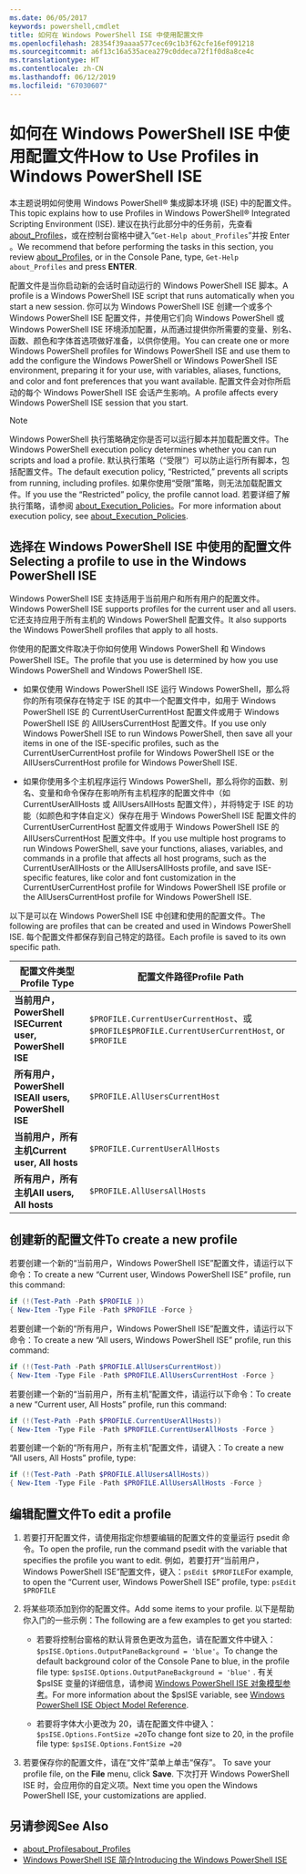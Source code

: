 ```yaml
---
ms.date: 06/05/2017
keywords: powershell,cmdlet
title: 如何在 Windows PowerShell ISE 中使用配置文件
ms.openlocfilehash: 28354f39aaaa577cec69c1b3f62cfe16ef091218
ms.sourcegitcommit: a6f13c16a535acea279c0ddeca72f1f0d8a8ce4c
ms.translationtype: HT
ms.contentlocale: zh-CN
ms.lasthandoff: 06/12/2019
ms.locfileid: "67030607"
---
```

# <a name="how-to-use-profiles-in-windows-powershell-ise"></a><span data-ttu-id="6ba02-103">如何在 Windows PowerShell ISE 中使用配置文件</span><span class="sxs-lookup"><span data-stu-id="6ba02-103">How to Use Profiles in Windows PowerShell ISE</span></span>

<span data-ttu-id="6ba02-104">本主题说明如何使用 Windows PowerShell® 集成脚本环境 (ISE) 中的配置文件。</span><span class="sxs-lookup"><span data-stu-id="6ba02-104">This topic explains how to use Profiles in Windows PowerShell® Integrated Scripting Environment (ISE).</span></span> <span data-ttu-id="6ba02-105">建议在执行此部分中的任务前，先查看 [about_Profiles](/powershell/module/microsoft.powershell.core/about/about_profiles)，或在控制台窗格中键入“`Get-Help about_Profiles`”并按 Enter  。</span><span class="sxs-lookup"><span data-stu-id="6ba02-105">We recommend that before performing the tasks in this section, you review [about_Profiles](/powershell/module/microsoft.powershell.core/about/about_profiles), or in the Console Pane, type, `Get-Help about_Profiles` and press **ENTER**.</span></span>

<span data-ttu-id="6ba02-106">配置文件是当你启动新的会话时自动运行的 Windows PowerShell ISE 脚本。</span><span class="sxs-lookup"><span data-stu-id="6ba02-106">A profile is a Windows PowerShell ISE script that runs automatically when you start a new session.</span></span>  <span data-ttu-id="6ba02-107">你可以为 Windows PowerShell ISE 创建一个或多个 Windows PowerShell ISE 配置文件，并使用它们向 Windows PowerShell 或 Windows PowerShell ISE 环境添加配置，从而通过提供你所需要的变量、别名、函数、颜色和字体首选项做好准备，以供你使用。</span><span class="sxs-lookup"><span data-stu-id="6ba02-107">You can create one or more Windows PowerShell profiles for Windows PowerShell ISE and use them to add the configure the Windows PowerShell or Windows PowerShell ISE environment, preparing it for your use, with variables, aliases, functions, and color and font preferences that you want available.</span></span> <span data-ttu-id="6ba02-108">配置文件会对你所启动的每个 Windows PowerShell ISE 会话产生影响。</span><span class="sxs-lookup"><span data-stu-id="6ba02-108">A profile affects every Windows PowerShell ISE session that you start.</span></span>

> [!NOTE]
> <span data-ttu-id="6ba02-109">Windows PowerShell 执行策略确定你是否可以运行脚本并加载配置文件。</span><span class="sxs-lookup"><span data-stu-id="6ba02-109">The Windows PowerShell execution policy determines whether you can run scripts and load a profile.</span></span> <span data-ttu-id="6ba02-110">默认执行策略（“受限”）可以防止运行所有脚本，包括配置文件。</span><span class="sxs-lookup"><span data-stu-id="6ba02-110">The default execution policy, “Restricted,” prevents all scripts from running, including profiles.</span></span> <span data-ttu-id="6ba02-111">如果你使用“受限”策略，则无法加载配置文件。</span><span class="sxs-lookup"><span data-stu-id="6ba02-111">If you use the “Restricted” policy, the profile cannot load.</span></span> <span data-ttu-id="6ba02-112">若要详细了解执行策略，请参阅 [about_Execution_Policies](/powershell/module/microsoft.powershell.core/about/about_execution_policies)。</span><span class="sxs-lookup"><span data-stu-id="6ba02-112">For more information about execution policy, see [about_Execution_Policies](/powershell/module/microsoft.powershell.core/about/about_execution_policies).</span></span>

## <a name="selecting-a-profile-to-use-in-the-windows-powershell-ise"></a><span data-ttu-id="6ba02-113">选择在 Windows PowerShell ISE 中使用的配置文件</span><span class="sxs-lookup"><span data-stu-id="6ba02-113">Selecting a profile to use in the Windows PowerShell ISE</span></span>

<span data-ttu-id="6ba02-114">Windows PowerShell ISE 支持适用于当前用户和所有用户的配置文件。</span><span class="sxs-lookup"><span data-stu-id="6ba02-114">Windows PowerShell ISE supports profiles for the current user and all users.</span></span> <span data-ttu-id="6ba02-115">它还支持应用于所有主机的 Windows PowerShell 配置文件。</span><span class="sxs-lookup"><span data-stu-id="6ba02-115">It also supports the Windows PowerShell profiles that apply to all hosts.</span></span>

<span data-ttu-id="6ba02-116">你使用的配置文件取决于你如何使用 Windows PowerShell 和 Windows PowerShell ISE。</span><span class="sxs-lookup"><span data-stu-id="6ba02-116">The profile that you use is determined by how you use Windows PowerShell and Windows PowerShell ISE.</span></span>

- <span data-ttu-id="6ba02-117">如果仅使用 Windows PowerShell ISE 运行 Windows PowerShell，那么将你的所有项保存在特定于 ISE 的其中一个配置文件中，如用于 Windows PowerShell ISE 的 CurrentUserCurrentHost 配置文件或用于 Windows PowerShell ISE 的 AllUsersCurrentHost 配置文件。</span><span class="sxs-lookup"><span data-stu-id="6ba02-117">If you use only Windows PowerShell ISE to run Windows PowerShell, then save all your items in one of the ISE-specific profiles, such as the CurrentUserCurrentHost profile for Windows PowerShell ISE or the AllUsersCurrentHost profile for Windows PowerShell ISE.</span></span>

- <span data-ttu-id="6ba02-118">如果你使用多个主机程序运行 Windows PowerShell，那么将你的函数、别名、变量和命令保存在影响所有主机程序的配置文件中（如 CurrentUserAllHosts 或 AllUsersAllHosts 配置文件），并将特定于 ISE 的功能（如颜色和字体自定义）保存在用于 Windows PowerShell ISE 配置文件的 CurrentUserCurrentHost 配置文件或用于 Windows PowerShell ISE 的 AllUsersCurrentHost 配置文件中。</span><span class="sxs-lookup"><span data-stu-id="6ba02-118">If you use multiple host programs to run Windows PowerShell, save your functions, aliases, variables, and commands in a profile that affects all host programs, such as the CurrentUserAllHosts or the AllUsersAllHosts profile, and save ISE-specific features, like color and font customization in the CurrentUserCurrentHost profile for Windows PowerShell ISE profile or the AllUsersCurrentHost profile for Windows PowerShell ISE.</span></span>

<span data-ttu-id="6ba02-119">以下是可以在 Windows PowerShell ISE 中创建和使用的配置文件。</span><span class="sxs-lookup"><span data-stu-id="6ba02-119">The following are profiles that can be created and used in Windows PowerShell ISE.</span></span> <span data-ttu-id="6ba02-120">每个配置文件都保存到自己特定的路径。</span><span class="sxs-lookup"><span data-stu-id="6ba02-120">Each profile is saved to its own specific path.</span></span>

| <span data-ttu-id="6ba02-121">配置文件类型</span><span class="sxs-lookup"><span data-stu-id="6ba02-121">Profile Type</span></span> | <span data-ttu-id="6ba02-122">配置文件路径</span><span class="sxs-lookup"><span data-stu-id="6ba02-122">Profile Path</span></span> |
| --- | --- |
| <span data-ttu-id="6ba02-123">**当前用户，PowerShell ISE**</span><span class="sxs-lookup"><span data-stu-id="6ba02-123">**Current user, PowerShell ISE**</span></span>| <span data-ttu-id="6ba02-124">`$PROFILE.CurrentUserCurrentHost`、或 `$PROFILE`</span><span class="sxs-lookup"><span data-stu-id="6ba02-124">`$PROFILE.CurrentUserCurrentHost`, or `$PROFILE`</span></span> |
| <span data-ttu-id="6ba02-125">**所有用户，PowerShell ISE**</span><span class="sxs-lookup"><span data-stu-id="6ba02-125">**All users, PowerShell ISE**</span></span>| `$PROFILE.AllUsersCurrentHost` |
| <span data-ttu-id="6ba02-126">**当前用户，所有主机**</span><span class="sxs-lookup"><span data-stu-id="6ba02-126">**Current user, All hosts**</span></span>| `$PROFILE.CurrentUserAllHosts` |
| <span data-ttu-id="6ba02-127">**所有用户，所有主机**</span><span class="sxs-lookup"><span data-stu-id="6ba02-127">**All users, All hosts**</span></span> | `$PROFILE.AllUsersAllHosts` |

## <a name="to-create-a-new-profile"></a><span data-ttu-id="6ba02-128">创建新的配置文件</span><span class="sxs-lookup"><span data-stu-id="6ba02-128">To create a new profile</span></span>

<span data-ttu-id="6ba02-129">若要创建一个新的“当前用户，Windows PowerShell ISE”配置文件，请运行以下命令：</span><span class="sxs-lookup"><span data-stu-id="6ba02-129">To create a new “Current user, Windows PowerShell ISE” profile, run this command:</span></span>

```powershell
if (!(Test-Path -Path $PROFILE ))
{ New-Item -Type File -Path $PROFILE -Force }
```

<span data-ttu-id="6ba02-130">若要创建一个新的“所有用户，Windows PowerShell ISE”配置文件，请运行以下命令：</span><span class="sxs-lookup"><span data-stu-id="6ba02-130">To create a new “All users, Windows PowerShell ISE” profile, run this command:</span></span>

```powershell
if (!(Test-Path -Path $PROFILE.AllUsersCurrentHost))
{ New-Item -Type File -Path $PROFILE.AllUsersCurrentHost -Force }
```

<span data-ttu-id="6ba02-131">若要创建一个新的“当前用户，所有主机”配置文件，请运行以下命令：</span><span class="sxs-lookup"><span data-stu-id="6ba02-131">To create a new “Current user, All Hosts” profile, run this command:</span></span>

```powershell
if (!(Test-Path -Path $PROFILE.CurrentUserAllHosts))
{ New-Item -Type File -Path $PROFILE.CurrentUserAllHosts -Force }
```

<span data-ttu-id="6ba02-132">若要创建一个新的“所有用户，所有主机”配置文件，请键入：</span><span class="sxs-lookup"><span data-stu-id="6ba02-132">To create a new “All users, All Hosts” profile, type:</span></span>

```powershell
if (!(Test-Path -Path $PROFILE.AllUsersAllHosts))
{ New-Item -Type File -Path $PROFILE.AllUsersAllHosts -Force }
```

## <a name="to-edit-a-profile"></a><span data-ttu-id="6ba02-133">编辑配置文件</span><span class="sxs-lookup"><span data-stu-id="6ba02-133">To edit a profile</span></span>

1. <span data-ttu-id="6ba02-134">若要打开配置文件，请使用指定你想要编辑的配置文件的变量运行 psedit 命令。</span><span class="sxs-lookup"><span data-stu-id="6ba02-134">To open the profile, run the command psedit with the variable that specifies the profile you want to edit.</span></span> <span data-ttu-id="6ba02-135">例如，若要打开“当前用户，Windows PowerShell ISE”配置文件，键入：`psEdit $PROFILE`</span><span class="sxs-lookup"><span data-stu-id="6ba02-135">For example, to open the “Current user, Windows PowerShell ISE” profile, type: `psEdit $PROFILE`</span></span>

2. <span data-ttu-id="6ba02-136">将某些项添加到你的配置文件。</span><span class="sxs-lookup"><span data-stu-id="6ba02-136">Add some items to your profile.</span></span> <span data-ttu-id="6ba02-137">以下是帮助你入门的一些示例：</span><span class="sxs-lookup"><span data-stu-id="6ba02-137">The following are a few examples to get you started:</span></span>

   - <span data-ttu-id="6ba02-138">若要将控制台窗格的默认背景色更改为蓝色，请在配置文件中键入：`$psISE.Options.OutputPaneBackground = 'blue'`。</span><span class="sxs-lookup"><span data-stu-id="6ba02-138">To change the default background color of the Console Pane to blue, in the profile file type: `$psISE.Options.OutputPaneBackground = 'blue'` .</span></span> <span data-ttu-id="6ba02-139">有关 $psISE 变量的详细信息，请参阅 [Windows PowerShell ISE 对象模型参考](object-model/The-ISE-Object-Model-Hierarchy.md)。</span><span class="sxs-lookup"><span data-stu-id="6ba02-139">For more information about the $psISE variable, see [Windows PowerShell ISE Object Model Reference](object-model/The-ISE-Object-Model-Hierarchy.md).</span></span>

   - <span data-ttu-id="6ba02-140">若要将字体大小更改为 20，请在配置文件中键入：`$psISE.Options.FontSize =20`</span><span class="sxs-lookup"><span data-stu-id="6ba02-140">To change font size to 20, in the profile file type: `$psISE.Options.FontSize =20`</span></span>

3. <span data-ttu-id="6ba02-141">若要保存你的配置文件，请在“文件”菜单上单击“保存”。  </span><span class="sxs-lookup"><span data-stu-id="6ba02-141">To save your profile file, on the **File** menu, click **Save**.</span></span> <span data-ttu-id="6ba02-142">下次打开 Windows PowerShell ISE 时，会应用你的自定义项。</span><span class="sxs-lookup"><span data-stu-id="6ba02-142">Next time you open the Windows PowerShell ISE, your customizations are applied.</span></span>

## <a name="see-also"></a><span data-ttu-id="6ba02-143">另请参阅</span><span class="sxs-lookup"><span data-stu-id="6ba02-143">See Also</span></span>

- [<span data-ttu-id="6ba02-144">about_Profiles</span><span class="sxs-lookup"><span data-stu-id="6ba02-144">about_Profiles</span></span>](/powershell/module/microsoft.powershell.core/about/about_profiles)
- [<span data-ttu-id="6ba02-145">Windows PowerShell ISE 简介</span><span class="sxs-lookup"><span data-stu-id="6ba02-145">Introducing the Windows PowerShell ISE</span></span>](Introducing-the-Windows-PowerShell-ISE.md)
